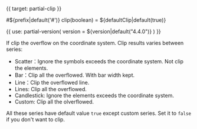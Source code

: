 
{{ target: partial-clip }}

#${prefix|default('#')} clip(boolean) = ${defaultClip|default(true)}

<ExampleUIControlBoolean default="${defaultClip|default(true)}" />

{{ use: partial-version(
    version = ${version|default("4.4.0")}
) }}

If clip the overflow on the coordinate system. Clip results varies between series:

+ Scatter：Ignore the symbols exceeds the coordinate system. Not clip the elements.
+ Bar：Clip all the overflowed. With bar width kept.
+ Line：Clip the overflowed line.
+ Lines: Clip all the overflowed.
+ Candlestick: Ignore the elements exceeds the coordinate system.
+ Custom: Clip all the olverflowed.

All these series have default value `true` except custom series. Set it to `false` if you don't want to clip.

